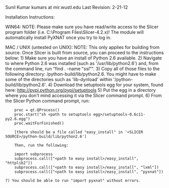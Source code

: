 Sunil Kumar
kumars at mir.wustl.edu
Last Revision: 2-21-12

Installation Instructions:

WIN64:
	NOTE: Please make sure you have read/write access to the Slicer program folder (i.e. C:\Program Files\Slicer-4.2.x)!
	The module will automatically install PyXNAT once you try to log in. 

MAC / UNIX (untested on UNIX):
	NOTE: This only applies for building from source.  Once Slicer is built from source, you can proceed to the instructions below:
	1) Make sure you have an install of Python 2.6 available.
	2) Navigate to where Python 2.6 was installed (such as '/usr/lib/python2.6') and, from the command line, run "find . -name "*ssl*"".
	3) Copy all of those files to the following directory: <SLICER SOURCE>/python-build/lib/python2.6.  You might have to make some of 
	   the directories such as 'lib-dynload' within '<SLICER SOURCE>/python-build/lib/python2.6'.
	4) Download the setuptools egg for your system, found here: http://pypi.python.org/pypi/setuptools
	5) Put the egg in a directory where you don't mind accessing it via the Slicer command prompt.
	6) From the Slicer Python command prompt, run:
	
		proc = qt.QProcess()
		proc.start("sh <path to setuptools egg>/setuptools-0.6c11-py2.6.egg")
		proc.waitForFinished()
		
		[there should be a file called "easy_install" in '<SLICER SOURCE>/python-build/lib/python2.6']
		
		Then, run the following:
		
		import subprocess
		subprocess.call(["<path to easy install>/easy_install", "httplib2"])
		subprocess.call(["<path to easy install>/easy_install", "lxml"])
		subprocess.call(["<path to easy install>/easy_install", "pyxnat"])
		
	7) You should be able to run "import pyxnat" without errors.
